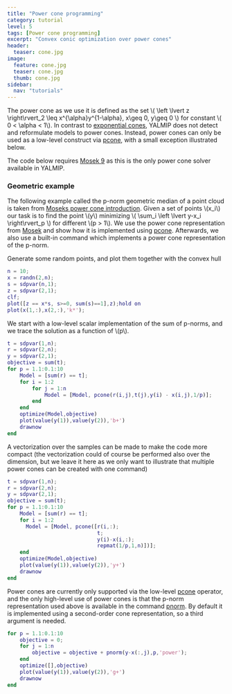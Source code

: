 ```yaml
---
title: "Power cone programming"
category: tutorial
level: 5
tags: [Power cone programming]
excerpt: "Convex conic optimization over power cones"
header:
  teaser: cone.jpg
image:
  feature: cone.jpg
  teaser: cone.jpg
  thumb: cone.jpg 
sidebar:
  nav: "tutorials"
---
```


The power cone as we use it is defined as the set \\( \left \lvert z \right\rvert_2 \leq x^{\alpha}y^{1-\alpha}, x\geq 0, y\geq 0 \\) for constant \\( 0 < \alpha < 1\\). In contrast to [exponential cones](/tutorial/exponentialcone/), YALMIP does not detect and reformulate models to power cones. Instead, power cones can only be used as a low-level construct via [pcone](/command/pcone/), with a small exception illustrated below.

The code below requires [Mosek 9](/solver/mosek) as this is the only power cone solver available in YALMIP.

### Geometric example 

The following example called the p-norm geometric median of a point cloud is taken from [Moseks power cone introduction](https://docs.mosek.com/modeling-cookbook/powo.html). Given a set of points \\(x_i\\) our task is to find the point \\(y\\) minimizing \\( \sum_i  \left \lvert y-x_i \right\rvert_p \\) for different \\(p > 1\\). We use the power cone representation from [Mosek](https://docs.mosek.com/modeling-cookbook/powo.html) and show how it is implemented using [pcone](/command/pcone). Afterwards, we also use a built-in command which implements a power cone representation of the p-norm.

Generate some random points, and plot them together with the convex hull

````matlab
n = 10;
x = randn(2,n);
s = sdpvar(n,1);
z = sdpvar(2,1);
clf;
plot([z == x*s, s>=0, sum(s)==1],z);hold on
plot(x(1,:),x(2,:),'k*');
````

We start with a low-level scalar implementation of the sum of p-norms, and we trace the solution as a function of \\(p\\).

````matlab
t = sdpvar(1,n);
r = sdpvar(2,n);
y = sdpvar(2,1);
objective = sum(t);
for p = 1.1:0.1:10
    Model = [sum(r) == t];
    for i = 1:2
        for j = 1:n
            Model = [Model, pcone(r(i,j),t(j),y(i) - x(i,j),1/p)];        
        end
    end
    optimize(Model,objective)
    plot(value(y(1)),value(y(2)),'b+')
    drawnow
end
````

A vectorization over the samples can be made to make the code more compact (the vectorization could of course be performed also over the dimension, but we leave it here as we only want to illustrate that multiple power cones can be created with one command)

````matlab
t = sdpvar(1,n);
r = sdpvar(2,n);
y = sdpvar(2,1);
objective = sum(t);
for p = 1.1:0.1:10
    Model = [sum(r) == t];
    for i = 1:2        
      Model = [Model, pcone([r(i,:);
                             t;
                             y(i)-x(i,:);
                             repmat(1/p,1,n)])];
    end
    optimize(Model,objective)
    plot(value(y(1)),value(y(2)),'y+')
    drawnow
end
````

Power cones are currently only supported via the low-level [pcone](/command/pcone) operator, and the only high-level use of power cones is that the p-norm representation used above is available in the command [pnorm](/command/pnorm). By default it is implemented using a second-order cone representation, so a third argument is needed.

````matlab
for p = 1.1:0.1:10
    objective = 0;
    for j = 1:n
        objective = objective + pnorm(y-x(:,j),p,'power');        
    end
    optimize([],objective)
    plot(value(y(1)),value(y(2)),'g+')
    drawnow
end
````

